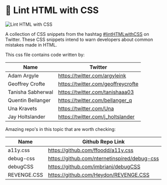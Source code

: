 # 🧪 Lint HTML with CSS

![Lint HTML with CSS](https://repository-images.githubusercontent.com/277086414/dff26d00-bdf7-11ea-9945-604b96aa0899 "Lint HTML with CSS Cover Image")

A collection of CSS snippets from the hashtag [#lintHTMLwithCSS](https://twitter.com/search?q=%23lintHTMLwithCSS) on Twitter. These CSS snippets intend to warn developers about common mistakes made in HTML.

This css file contains code written by:

| Name              | Twitter                            |
| ----------------- | ---------------------------------- |
| Adam Argyle       | https://twitter.com/argyleink      |
| Geoffrey Crofte   | https://twitter.com/geoffreycrofte |
| Tanisha Sabherwal | https://twitter.com/tanishaaa03    |
| Quentin Bellanger | https://twitter.com/bellanger_q    |
| Una Kravets       | https://twitter.com/Una            |
| Jay Holtslander   | https://twitter.com/j_holtslander  |

Amazing repo's in this topic that are worth checking:

| Name              | Github Repo Link                             |
| ----------------- | -------------------------------------------- |
| a11y.css          | https://github.com/ffoodd/a11y.css           |
| debug-css         | https://github.com/nternetinspired/debug-css |
| debugCSS          | https://github.com/imbrianj/debugCSS         |
| REVENGE.CSS       | https://github.com/Heydon/REVENGE.CSS        |
